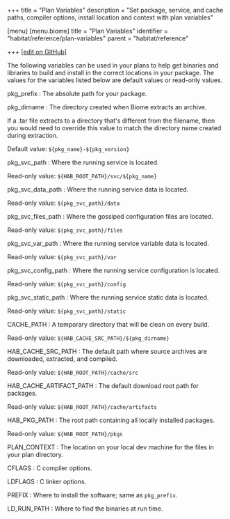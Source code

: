 +++
title = "Plan Variables"
description = "Set package, service, and cache paths, compiler options, install location and context with plan variables"

[menu]
  [menu.biome]
    title = "Plan Variables"
    identifier = "habitat/reference/plan-variables"
    parent = "habitat/reference"

+++
[\[edit on GitHub\]](https://github.com/habitat-sh/habitat/blob/master/components/docs-chef-io/content/habitat/plan_variables.md)

The following variables can be used in your plans to help get binaries and libraries
to build and install in the correct locations in your package. The values for the
variables listed below are default values or read-only values.

pkg_prefix
: The absolute path for your package.

pkg_dirname
: The directory created when Biome extracts an archive.

  If a .tar file extracts to a directory that's different from the filename, then you would need to override this value to match the directory name created during extraction.

  Default value: `${pkg_name}-${pkg_version}`

pkg_svc_path
: Where the running service is located.

  Read-only value: `${HAB_ROOT_PATH}/svc/${pkg_name}`

pkg_svc_data_path
: Where the running service data is located.

  Read-only value: `${pkg_svc_path}/data`

pkg_svc_files_path
: Where the gossiped configuration files are located.

  Read-only value: `${pkg_svc_path}/files`

pkg_svc_var_path
: Where the running service variable data is located.

  Read-only value: `${pkg_svc_path}/var`

pkg_svc_config_path
: Where the running service configuration is located.

  Read-only value: `${pkg_svc_path}/config`

pkg_svc_static_path
: Where the running service static data is located.

  Read-only value: `${pkg_svc_path}/static`

CACHE_PATH
: A temporary directory that will be clean on every build.

  Read-only value: `${HAB_CACHE_SRC_PATH}/${pkg_dirname}`

HAB_CACHE_SRC_PATH
: The default path where source archives are downloaded, extracted, and compiled.

  Read-only value: `${HAB_ROOT_PATH}/cache/src`

HAB_CACHE_ARTIFACT_PATH
: The default download root path for packages.

  Read-only value: `${HAB_ROOT_PATH}/cache/artifacts`

HAB_PKG_PATH
: The root path containing all locally installed packages.

  Read-only value: `${HAB_ROOT_PATH}/pkgs`

PLAN_CONTEXT
: The location on your local dev machine for the files in your plan directory.

CFLAGS
: C compiler options.

LDFLAGS
: C linker options.

PREFIX
: Where to install the software; same as `pkg_prefix`.

LD_RUN_PATH
: Where to find the binaries at run time.

